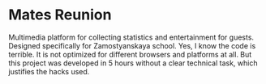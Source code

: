 # Mates Reunion
Multimedia platform for collecting statistics and entertainment for guests. Designed specifically for Zamostyanskaya school.
Yes, I know the code is terrible. It is not optimized for different browsers and platforms at all. But this project was developed in 5 hours without a clear technical task, which justifies the hacks used.
